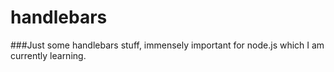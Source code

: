 # handlebars

###Just some handlebars stuff, immensely important for node.js which I am currently learning.
